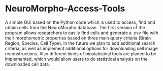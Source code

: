 # NeuroMorpho-Access-Tools

A simple GUI based on the Python code which is used to access, find and obtain cells from the NeuroMorpho database. The first version of the program allows researchers to easily find cells and generate a .csv file with their morphometric properties based on three main query criteria (Brain Region, Species, Cell Type).
In the future we plan to add additional search criteria, as well as implement additional options for downloading cell image reconstructions. Also  different kinds of biostatistical tools are planed to be implemented, which would allow users to do statistical analysis on the downloaded cell data.  
